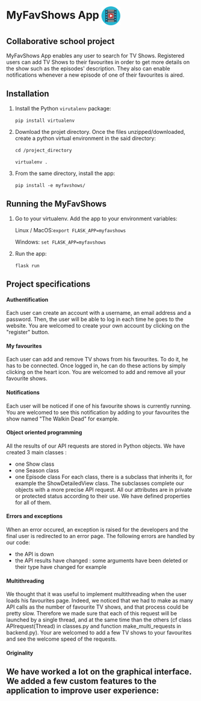 # MyFavShows App <img src="./myfavshows/static/tvshow.png" alt="drawing" width="50" align="center"/>



## Collaborative school project

MyFavShows App enables any user to search for TV Shows. 
Registered users can add TV Shows to their favourites in order to get more details on the show such as the episodes' description.
They also can enable notifications whenever a new episode of one of their favourites is aired.



## Installation
1. Install the Python `virutalenv` package: 

	`pip install virtualenv`


2. Download the projet directory. Once the files unzipped/downloaded, create a python virtual environment in the said directory: 

	`cd /project_directory`
	
	`virtualenv .`


3. From the same directory, install the app:

	`pip install -e myfavshows/`
  
  
## Running the MyFavShows
   
1. Go to your virtualenv. Add the app to your environment variables:

	Linux / MacOS:`export FLASK_APP=myfavshows`
	
	Windows: `set FLASK_APP=myfavshows`

2. Run the app:

	`flask run`



## Project specifications

#### Authentification
Each user can create an account with a username, an email address and a password.
Then, the user will be able to log in each time he goes to the website.
You are welcomed to create your own account by clicking on the "register" button.

#### My favourites
Each user can add and remove TV shows from his favourites.
To do it, he has to be connected. Once logged in, he can do these actions by simply clicking on the heart icon.
You are welcomed to add and remove all your favourite shows.

#### Notifications
Each user will be noticed if one of his favourite shows is currently running.
You are welcomed to see this notification by adding to your favourites the show named "The Walkin Dead" for example.

#### Object oriented programming
All the results of our API requests are stored in Python objects.
We have created 3 main classes :
- one Show class
- one Season class
- one Episode class
For each class, there is a subclass that inherits it, for example the ShowDetailedView class. The subclasses complete our objects with a more precise API request.
All our attributes are in private or protected status according to their use. We have defined properties for all of them.

#### Errors and exceptions
When an error occured, an exception is raised for the developers and the final user is redirected to an error page.
The following errors are handled by our code:
- the API is down
- the API results have changed : some arguments have been deleted or their type have changed for example

#### Multithreading
We thought that it was useful to implement multithreading when the user loads his favourites page. Indeed, we noticed that we had to make as many API calls as the number of favourite TV shows, and that process could be pretty slow.
Therefore we made sure that each of this request will be launched by a single thread, and at the same time than the others (cf class APIrequest(Thread) in classes.py and function make_multi_requests in backend.py).
Your are welcomed to add a few TV shows to your favourites and see the welcome speed of the requests.

#### Originality
We have worked a lot on the graphical interface.
We added a few custom features to the application to improve user experience:
- 









